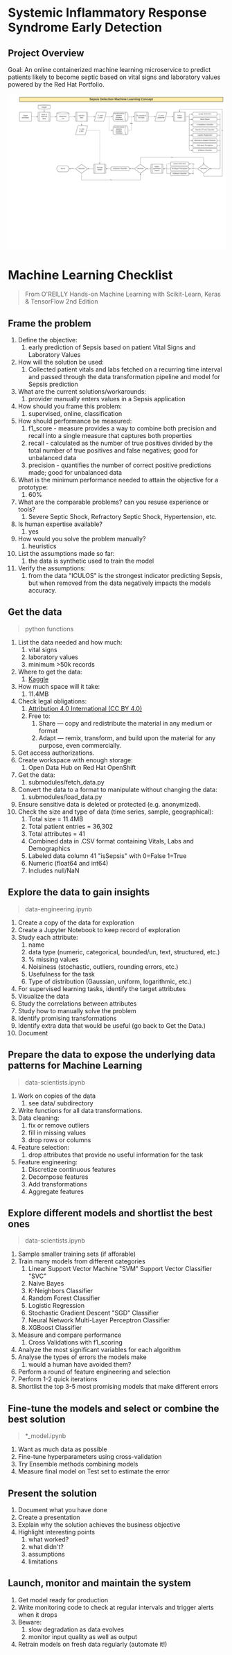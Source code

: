 # Systemic Inflammatory Response Syndrome Early Detection

## Project Overview

Goal: An online containerized machine learning microservice to predict patients likely
to become septic based on vital signs and laboratory values powered by 
the Red Hat Portfolio.

![image](images/SepsisDetection.png)

# Machine Learning Checklist
> From O'REILLY Hands-on Machine Learning with Scikit-Learn, Keras & TensorFlow 2nd Edition

## Frame the problem
1. Define the objective: 
   1. early prediction of Sepsis based on patient Vital Signs and Laboratory Values
1. How will the solution be used: 
   1. Collected patient vitals and labs fetched on a recurring time interval and passed through the data transformation pipeline and model for Sepsis prediction
1. What are the current solutions/workarounds: 
   1. provider manually enters values in a Sepsis application
1. How should you frame this problem: 
   1. supervised, online, classification
1. How should performance be measured: 
    1. f1_score - measure provides a way to combine both precision and recall into a single measure that captures both properties
    1. recall - calculated as the number of true positives divided by the total number of true positives and false negatives; good for unbalanced data
    1. precision - quantifies the number of correct positive predictions made; good for unbalanced data
1. What is the minimum performance needed to attain the objective for a prototype: 
   1. 60%
1. What are the comparable problems? can you resuse experience or tools? 
   1. Severe Septic Shock, Refractory Septic Shock, Hypertension, etc.
1. Is human expertise available? 
   1. yes
1. How would you solve the problem manually? 
   1. heuristics
1. List the assumptions made so far:
    1. the data is synthetic used to train the model
1. Verify the assumptions: 
    1. from the data "ICULOS" is the strongest indicator predicting Sepsis, but when removed from the data negatively impacts the models accuracy.
  
## Get the data
> python functions

1. List the data needed and how much:
    1. vital signs
    1. laboratory values
    1. minimum >50k records
1. Where to get the data: 
   1. [Kaggle](https://www.kaggle.com/maxskoryk/datasepsis)
1. How much space will it take: 
   1. 11.4MB
1. Check legal obligations: 
    1. [Attribution 4.0 International (CC BY 4.0)](https://creativecommons.org/licenses/by/4.0/)
    1. Free to: 
       1. Share — copy and redistribute the material in any medium or format 
       1. Adapt — remix, transform, and build upon the material for any purpose, even commercially.
1. Get access authorizations.
1. Create workspace with enough storage: 
   1. Open Data Hub on Red Hat OpenShift
1. Get the data:
   1. submodules/fetch_data.py
1. Convert the data to a format to manipulate without changing the data: 
   1. submodules/load_data.py
1. Ensure sensitive data is deleted or protected (e.g. anonymized).
1. Check the size and type of data (time series, sample, geographical):
   1. Total size = 11.4MB
   1. Total patient entries = 36,302
   1. Total attributes = 41 
   1. Combined data in .CSV format containing Vitals, Labs and Demographics 
   1. Labeled data column 41 "isSepsis" with 0=False 1=True
   1. Numeric (float64 and int64)
   1. Includes null/NaN

## Explore the data to gain insights
> data-engineering.ipynb

1. Create a copy of the data for exploration
1. Create a Jupyter Notebook to keep record of exploration
1. Study each attribute:
    1. name
    1. data type (numeric, categorical, bounded/un, text, structured, etc.)
    1. % missing values
    1. Noisiness (stochastic, outliers, rounding errors, etc.)
    1. Usefulness for the task
    1. Type of distribution (Gaussian, uniform, logarithmic, etc.)
1. For supervised learning tasks, identify the target attributes
1. Visualize the data
1. Study the correlations between attributes
1. Study how to manually solve the problem
1. Identify promising transformations
1. Identify extra data that would be useful (go back to Get the Data.)
1. Document

## Prepare the data to expose the underlying data patterns for Machine Learning
> data-scientists.ipynb
1. Work on copies of the data
   1. see data/ subdirectory
1. Write functions for all data transformations.
1. Data cleaning:
    1. fix or remove outliers
    1. fill in missing values
    1. drop rows or columns
1. Feature selection:
    1. drop attributes that provide no useful information for the task
1. Feature engineering:
    1. Discretize continuous features
    1. Decompose features
    1. Add transformations
    1. Aggregate features

## Explore different models and shortlist the best ones
> data-scientists.ipynb
1. Sample smaller training sets (if afforable)
1. Train many models from different categories 
    1. Linear Support Vector Machine "SVM" Support Vector Classifier "SVC"
    1. Naive Bayes
    1. K-Neighbors Classifier 
    1. Random Forest Classifier 
    1. Logistic Regression
    1. Stochastic Gradient Descent "SGD" Classifier
    1. Neural Network Multi-Layer Perceptron Classifier 
    1. XGBoost Classifier
1. Measure and compare performance
    1. Cross Validations with f1_scoring
1. Analyze the most significant variables for each algorithm
1. Analyse the types of errors the models make 
    1. would a human have avoided them?
1. Perform a round of feature engineering and selection
1. Perform 1-2 quick iterations
1. Shortlist the top 3-5 most promising models that make different errors

## Fine-tune the models and select or combine the best solution
> *_model.ipynb

1. Want as much data as possible
1. Fine-tune hyperparameters using cross-validation
1. Try Ensemble methods combining models
1. Measure final model on Test set to estimate the error

## Present the solution
1. Document what you have done
1. Create a presentation
1. Explain why the solution achieves the business objective
1. Highlight interesting points
    1. what worked?
    1. what didn't?
    1. assumptions
    1. limitations

## Launch, monitor and maintain the system
1. Get model ready for production
1. Write monitoring code to check at regular intervals and trigger alerts when it drops
1. Beware: 
    1. slow degradation as data evolves
    1. monitor input quality as well as output
1. Retrain models on fresh data regularly (automate it!)


